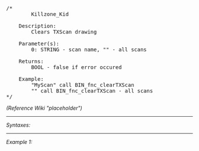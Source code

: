 <pre>/*
		Killzone_Kid

	Description:
		Clears TXScan drawing

	Parameter(s):
		0: STRING - scan name, "" - all scans

	Returns:
		BOOL - false if error occured
		
	Example:
		"MyScan" call BIN_fnc_clearTXScan
		"" call BIN_fnc_clearTXScan - all scans
*/</pre>

*(Reference Wiki "placeholder")*


---
*Syntaxes:*

<!-- [] call `BIN_fnc_clearTXScan` -->

---
*Example 1:*

<!-- 
```sqf
[] call BIN_fnc_clearTXScan;
``` -->